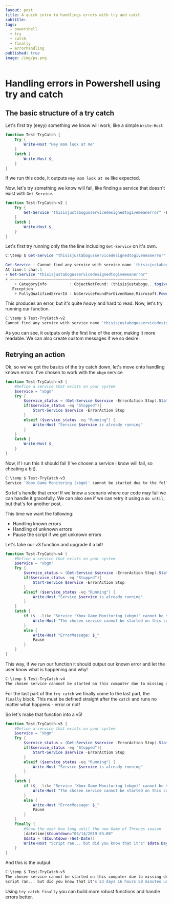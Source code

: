 ```yaml
---
layout: post
title: A quick intro to handlings errors with try and catch
subtitle: 
tags:
  - powershell
  - try
  - catch
  - finally
  - errorhandling
published: true
image: /img/ps.png
---
```


# Handling errors in Powershell using try and catch

## The basic structure of a try catch

Let's first try (eeyy) something we know will work, like a simple `Write-Host`

~~~powershell
function Test-TryCatch {
    Try {
        Write-Host "Hey mom look at me"
    }
    Catch {
        Write-Host $_
    }
}
~~~

If we run this code, it outputs `Hey mom look at me` like expected.

Now, let's try something we know will fail, like finding a service that doesn't exist with `Get-Service`.

~~~powershell
function Test-TryCatch-v2 {
    Try {
        Get-Service "thisisjustabogusservicedesignedtogivemeanerror" -ErrorAction Stop
    }
    Catch {
        Write-Host $_
    }
}
~~~

Let's first try running only the the line including `Get-Service` on it's own.

~~~powershell
C:\temp $ Get-Service "thisisjustabogusservicedesignedtogivemeanerror"

Get-Service : Cannot find any service with service name 'thisisjustabogusservicedesignedtogivemeanerror'.
At line:1 char:1
+ Get-Service "thisisjustabogusservicedesignedtogivemeanerror"
+ ~~~~~~~~~~~~~~~~~~~~~~~~~~~~~~~~~~~~~~~~~~~~~~~~~~~~~~~~~~~~
    + CategoryInfo          : ObjectNotFound: (thisisjustabogu...togivemeanerror:String) [Get-Service], ServiceCommand
   Exception
    + FullyQualifiedErrorId : NoServiceFoundForGivenName,Microsoft.PowerShell.Commands.GetServiceCommand
~~~

This produces an error, but it's quite *heavy* and hard to read. Now, let's try running our function.

~~~powershell
C:\temp $ Test-TryCatch-v2
Cannot find any service with service name 'thisisjustabogusservicedesignedtogivemeanerror'.
~~~

As you can see, it outputs only the first line of the error, making it more readable. We can also create custom messages if we so desire. 

## Retrying an action

Ok, so we've got the basics of the try catch down, let's move onto handling known errors. I've chosen to work with the `xbgm` service

~~~powershell
function Test-TryCatch-v3 {
    #Define a service that exists on your system
    $service = "xbgm"
    Try {
        $service_status = (Get-Service $service -ErrorAction Stop).Status
        if($service_status -eq "Stopped"){
            Start-Service $service -ErrorAction Stop
        }
        elseif ($service_status -eq "Running") {
            Write-Host "Service $service is already running"
        }
    }
    Catch {
        Write-Host $_
    }
}
~~~

Now, if I run this it should fail (I've chosen a service I know will fail, so cheating a bit).

~~~powershell
C:\temp $ Test-TryCatch-v3
Service 'Xbox Game Monitoring (xbgm)' cannot be started due to the following error: Cannot open xbgm service on computer '.'.
~~~

So let's handle that error! If we know a scenario where our code may fail we can handle it gracefully. We can also see if we can retry it using a `do until`, but that's for another post.

This time we want the following:

* Handling known errors
* Handling of unknown errors
* Pause the script if we get unknown errors

Let's take our v3 function and upgrade it a bit!

~~~powershell
function Test-TryCatch-v4 {
    #Define a service that exists on your system
    $service = "xbgm"
    Try {
        $service_status = (Get-Service $service -ErrorAction Stop).Status
        if($service_status -eq "Stopped"){
            Start-Service $service -ErrorAction Stop
        }
        elseif ($service_status -eq "Running") {
            Write-Host "Service $service is already running"
        }
    }
    Catch {
        if ($_ -like "Service 'Xbox Game Monitoring (xbgm)' cannot be started due to the following error: Cannot open xbgm service on computer '.'.") {
            Write-Host "The chosen service cannot be started on this computer due to missing depencies - this is expected!"
        }
        else {
            Write-Host "ErrorMessage: $_"
            Pause
        }
    }
}
~~~

This way, if we run our function it should output our known error and let the user know what is happening and why!

~~~powershell
C:\temp $ Test-TryCatch-v4
The chosen service cannnot be started on this computer due to missing depencies - this is expected!
~~~

For the last part of the `try catch` we finally come to the last part, the `finally` block. This must be defined straight after the `catch` and runs no matter what happens - error or not!

So let's make that function into a v5!

~~~powershell
function Test-TryCatch-v5 {
    #Define a service that exists on your system
    $service = "xbgm"
    Try {
        $service_status = (Get-Service $service -ErrorAction Stop).Status
        if($service_status -eq "Stopped"){
            Start-Service $service -ErrorAction Stop
        }
        elseif ($service_status -eq "Running") {
            Write-Host "Service $service is already running"
        }
    }
    Catch {
        if ($_ -like "Service 'Xbox Game Monitoring (xbgm)' cannot be started due to the following error: Cannot open xbgm service on computer '.'.") {
            Write-Host "The chosen service cannot be started on this computer due to missing depencies - this is expected!"
        }
        else {
            Write-Host "ErrorMessage: $_"
            Pause
        }
    }
    Finally {
        #Show the user how long until the new Game of Thrones season
        [datetime]$Countdown="04/14/2019 03:00"
        $data = ($Countdown-(Get-Date))
        Write-Host "Script ran... but did you know that it's" $data.Days "days" $data.Hours "hours" $data.Minutes "minutes until the new Game of Thrones season??" -ForegroundColor DarkGreen
    }
}
~~~

And this is the output.

~~~powershell
C:\temp $ Test-TryCatch-v5
The chosen service cannot be started on this computer due to missing depencies - this is expected!
Script ran... but did you know that it's 23 days 16 hours 50 minutes until the new Game of Thrones season??
~~~

Using `try catch finally` you can build more robust functions and handle errors better.